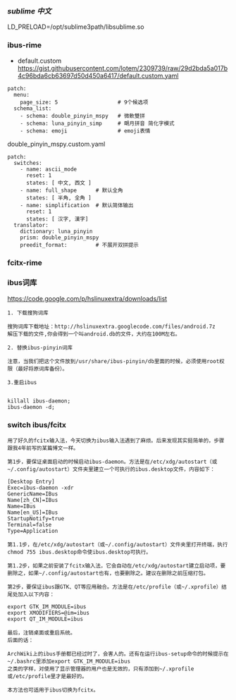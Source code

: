 ### *sublime 中文*
LD_PRELOAD=/opt/sublime3path/libsublime.so

### ibus-rime 


- default.custom
https://gist.githubusercontent.com/lotem/2309739/raw/29d2bda5a017b4c96bda6cb63697d50d450a6417/default.custom.yaml
```
patch:
  menu:
    page_size: 5                   # 9个候选项
  schema_list:
    - schema: double_pinyin_mspy   # 微軟雙拼
    - schema: luna_pinyin_simp     # 朙月拼音 简化字模式
    - schema: emoji                # emoji表情
```
double_pinyin_mspy.custom.yaml
```
patch:
  switches:
    - name: ascii_mode
      reset: 1
      states: [ 中文, 西文 ]
    - name: full_shape      # 默认全角
      states: [ 半角, 全角 ]
    - name: simplification  # 默认简体输出
      reset: 1
      states: [ 汉字, 漢字]
  translator:
    dictionary: luna_pinyin
    prism: double_pinyin_mspy
    preedit_format:         # 不展开双拼提示

```


### fcitx-rime

### ibus词库

https://code.google.com/p/hslinuxextra/downloads/list
```
1. 下载搜狗词库
 
搜狗词库下载地址：http://hslinuxextra.googlecode.com/files/android.7z
解压下载的文件,你会得到一个叫android.db的文件，大约在100M左右。
 
2. 替换ibus-pinyin词库
 
注意，当我们把这个文件放到/usr/share/ibus-pinyin/db里面的时候，必须使用root权限（最好将原词库备份）。
 
3.重启ibus
 

killall ibus-daemon;
ibus-daemon -d;
```


### switch ibus/fcitx

```
用了好久的fcitx输入法，今天切换为ibus输入法遇到了麻烦。后来发现其实挺简单的，步骤跟我4年前写的某篇博文一样。

第1步，要保证桌面启动的时候启动ibus-daemon。方法是在/etc/xdg/autostart（或~/.config/autostart）文件夹里建立一个可执行的ibus.desktop文件，内容如下：

[Desktop Entry]
Exec=ibus-daemon -xdr
GenericName=IBus
Name[zh_CN]=IBus
Name=IBus
Name[en_US]=IBus
StartupNotify=true
Terminal=false
Type=Application

第1.1步，在/etc/xdg/autostart（或~/.config/autostart）文件夹里打开终端，执行chmod 755 ibus.desktop命令使ibus.desktop可执行。

第1.2步，如果之前安装了fcitx输入法，它会自动在/etc/xdg/autostart建立启动项，要删除之，如果~/.config/autostart也有，也要删除之。建议在删除之前压缩打包。

第2步，要保证ibus跟GTK、QT等应用融合。方法是在/etc/profile（或~/.xprofile）结尾处加入以下内容：

export GTK_IM_MODULE=ibus
export XMODIFIERS=@im=ibus
export QT_IM_MODULE=ibus

最后，注销桌面或重启系统。
后面的话：

ArchWiki上的ibus手册都已经过时了，会害人的。还有在运行ibus-setup命令的时候提示在~/.bashrc里添加export GTK_IM_MODULE=ibus
之类的字样，对使用了显示管理器的用户也是无效的，只有添加到~/.xprofile或/etc/profile里才是最好的。

本方法也可适用于ibus切换为fcitx。
```
